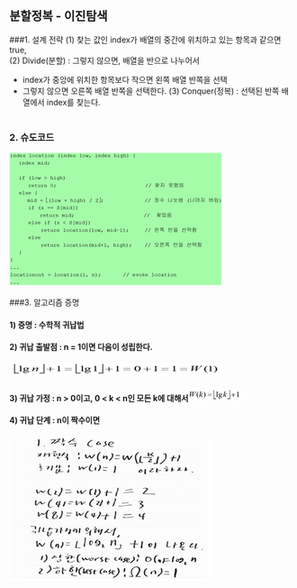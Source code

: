 ## 분할정복 - 이진탐색

 ###1. 설계 전략<tr>
 (1) 찾는 값인 index가 배열의 중간에 위치하고 있는 항목과 같으면 true, <br>
 (2) Divide(분할) : 그렇지 않으면, 배열을 반으로 나누어서
  - index가 중앙에 위치한 항목보다 작으면 왼쪽 배열 반쪽을 선택
  - 그렇지 않으면 오른쪽 배열 반쪽을 선택한다.<tr>
(3) Conquer(정복) : 선택된 반쪽 배열에서 index를 찾는다. <br><br>

### 2. 슈도코드

![이미지](./picture/binarysearch_img.png) <br>

###3. 알고리즘 증명
#### 1) 증명 : 수학적 귀납법
#### 2) 귀납 출발점 : n = 1이면 다음이 성립한다. <tr>
 ![이미지1](./picture/binarysearch_1.png)
#### 3) 귀납 가정 : n > 0이고, 0 < k < n인 모든 k에 대해서![이미지2](./picture/binarysearch_3.png)<br>
#### 4) 귀납 단계 : n이 짝수이면
 ![이미지3](./picture/binarysearch_2.png)
